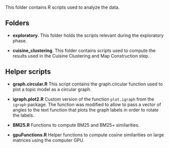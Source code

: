 This folder contains R scripts used to analyze the data.

## Folders

- **exploratory**. This folder holds the scripts relevant during the exploratory phase.

- **cuisine_clustering**. This folder contains scripts used to compute the results used in the Cuisine Clustering and Map Construction step.

## Helper scripts

- **graph.circular.R** This script contains the graph.circular function used to plot a topic model as a circular graph.

- **igraph.plot2.R** Custom version of the function `plot.igraph` from the `igraph` package. The function was modified to allow to pass a vector of angles to the text function that plots the graph labels in order to rotate the labels.

- **BM25.R** Functions to compute BM25 and BM25+ similarities.

- **gpuFunctions.R** Helper functions to compute cosine similarities on large matrices using the computer GPU.